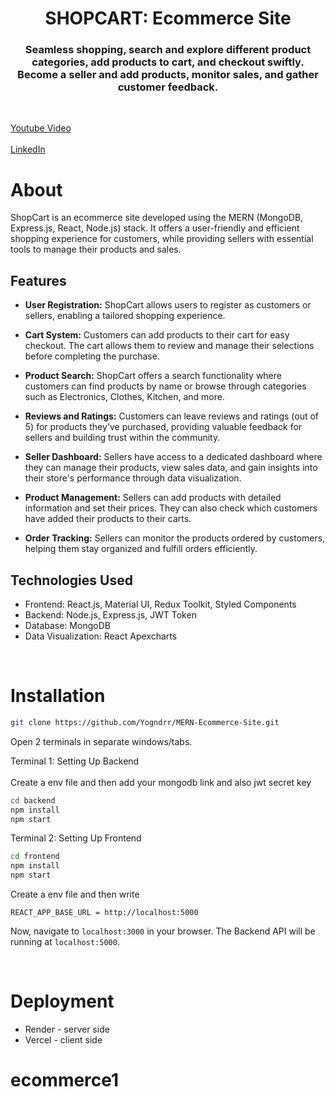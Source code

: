 <h1 align="center">
    SHOPCART: Ecommerce Site
</h1>

<h3 align="center">
Seamless shopping, search and explore different product categories, add products to cart, and checkout swiftly. <br>
Become a seller and add products, monitor sales, and gather customer feedback.
</h3>

<br>

[Youtube Video](https://youtu.be/i_z0HYk3IuQ?si=S04-IBq7Ny8k0FYC)
<br><br>
[LinkedIn](https://www.linkedin.com/in/yogndr/)

# About

ShopCart is an ecommerce site developed using the MERN (MongoDB, Express.js, React, Node.js) stack. It offers a user-friendly and efficient shopping experience for customers, while providing sellers with essential tools to manage their products and sales.

## Features

- **User Registration:** ShopCart allows users to register as customers or sellers, enabling a tailored shopping experience.

- **Cart System:** Customers can add products to their cart for easy checkout. The cart allows them to review and manage their selections before completing the purchase.

- **Product Search:** ShopCart offers a search functionality where customers can find products by name or browse through categories such as Electronics, Clothes, Kitchen, and more.

- **Reviews and Ratings:** Customers can leave reviews and ratings (out of 5) for products they've purchased, providing valuable feedback for sellers and building trust within the community.

- **Seller Dashboard:** Sellers have access to a dedicated dashboard where they can manage their products, view sales data, and gain insights into their store's performance through data visualization.

- **Product Management:** Sellers can add products with detailed information and set their prices. They can also check which customers have added their products to their carts.

- **Order Tracking:** Sellers can monitor the products ordered by customers, helping them stay organized and fulfill orders efficiently.

## Technologies Used

- Frontend: React.js, Material UI, Redux Toolkit, Styled Components
- Backend: Node.js, Express.js, JWT Token
- Database: MongoDB
- Data Visualization: React Apexcharts

<br>

# Installation

```sh
git clone https://github.com/Yogndrr/MERN-Ecommerce-Site.git
```
Open 2 terminals in separate windows/tabs.

Terminal 1: Setting Up Backend 
<br><br>
Create a env file and then add your mongodb link and also jwt secret key
```sh
cd backend
npm install
npm start
```

Terminal 2: Setting Up Frontend

```sh
cd frontend
npm install
npm start
```
Create a env file and then write 

```env
REACT_APP_BASE_URL = http://localhost:5000
```

Now, navigate to `localhost:3000` in your browser. 
The Backend API will be running at `localhost:5000`.

<br>

# Deployment
* Render - server side
* Vercel - client side

# ecommerce1
